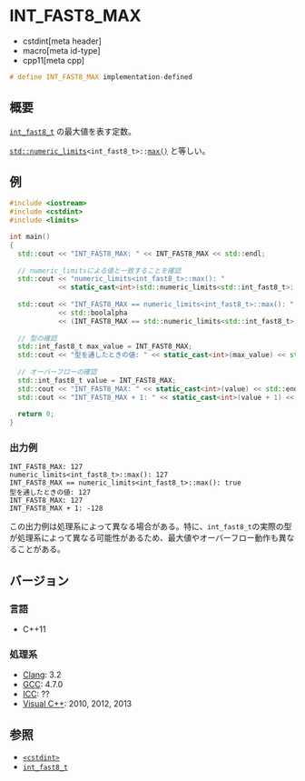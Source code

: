 # INT_FAST8_MAX
* cstdint[meta header]
* macro[meta id-type]
* cpp11[meta cpp]

```cpp
# define INT_FAST8_MAX implementation-defined
```

## 概要
[`int_fast8_t`](int_fast8_t.md) の最大値を表す定数。

[`std::numeric_limits`](/reference/limits/numeric_limits.md)`<int_fast8_t>::`[`max()`](/reference/limits/numeric_limits/max.md) と等しい。

## 例
```cpp example
#include <iostream>
#include <cstdint>
#include <limits>

int main()
{
  std::cout << "INT_FAST8_MAX: " << INT_FAST8_MAX << std::endl;
  
  // numeric_limitsによる値と一致することを確認
  std::cout << "numeric_limits<int_fast8_t>::max(): "
            << static_cast<int>(std::numeric_limits<std::int_fast8_t>::max()) << std::endl;
  
  std::cout << "INT_FAST8_MAX == numeric_limits<int_fast8_t>::max(): "
            << std::boolalpha
            << (INT_FAST8_MAX == std::numeric_limits<std::int_fast8_t>::max()) << std::endl;
  
  // 型の確認
  std::int_fast8_t max_value = INT_FAST8_MAX;
  std::cout << "型を通したときの値: " << static_cast<int>(max_value) << std::endl;
  
  // オーバーフローの確認
  std::int_fast8_t value = INT_FAST8_MAX;
  std::cout << "INT_FAST8_MAX: " << static_cast<int>(value) << std::endl;
  std::cout << "INT_FAST8_MAX + 1: " << static_cast<int>(value + 1) << std::endl;
  
  return 0;
}
```

### 出力例
```
INT_FAST8_MAX: 127
numeric_limits<int_fast8_t>::max(): 127
INT_FAST8_MAX == numeric_limits<int_fast8_t>::max(): true
型を通したときの値: 127
INT_FAST8_MAX: 127
INT_FAST8_MAX + 1: -128
```

この出力例は処理系によって異なる場合がある。特に、`int_fast8_t`の実際の型が処理系によって異なる可能性があるため、最大値やオーバーフロー動作も異なることがある。

## バージョン
### 言語
- C++11

### 処理系
- [Clang](/implementation.md#clang): 3.2
- [GCC](/implementation.md#gcc): 4.7.0
- [ICC](/implementation.md#icc): ??
- [Visual C++](/implementation.md#visual_cpp): 2010, 2012, 2013

## 参照
- [`<cstdint>`](/reference/cstdint.md)
- [`int_fast8_t`](int_fast8_t.md)

